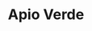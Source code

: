 ---
title: "Apio Verde"
url: /ciudad-autonoma-de-buenos-aires/apio-verde-avenida-santa-fe/
shop: Spielzeug
---